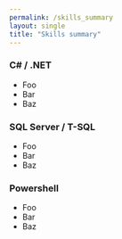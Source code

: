 ```yaml
---
permalink: /skills_summary
layout: single
title: "Skills summary"
---
```


### C# / .NET
- Foo
- Bar
- Baz

### SQL Server / T-SQL
- Foo
- Bar
- Baz

### Powershell
- Foo
- Bar
- Baz

